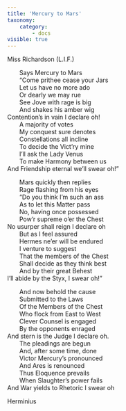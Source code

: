 ```yaml
---
title: 'Mercury to Mars'
taxonomy:
    category:
        - docs
visible: true
---
```


<div class="author">Miss Richardson (L.I.F.)</div>  
  
&emsp;&emsp;Says Mercury to Mars  
&emsp;&emsp;“Come prithee cease your Jars  
&emsp;&emsp;Let us have no more ado  
&emsp;&emsp;Or dearly we may rue  
&emsp;&emsp;See Jove with rage is big  
&emsp;&emsp;And shakes his amber wig  
Contention’s in vain I declare oh!  
&emsp;&emsp;A majority of votes  
&emsp;&emsp;My conquest sure denotes  
&emsp;&emsp;Constellations all incline  
&emsp;&emsp;To decide the Vict’ry mine  
&emsp;&emsp;I’ll ask the Lady Venus  
&emsp;&emsp;To make Harmony between us  
And Friendship eternal we’ll swear oh!”  
  
&emsp;&emsp;Mars quickly then replies  
&emsp;&emsp;Rage flashing from his eyes  
&emsp;&emsp;“Do you think I’m such an ass  
&emsp;&emsp;As to let this Matter pass  
&emsp;&emsp;No, having once possessed  
&emsp;&emsp;Pow’r supreme o’er the Chest  
No usurper shall reign I declare oh  
&emsp;&emsp;But as I feel assured  
&emsp;&emsp;Hermes ne’er will be endured  
&emsp;&emsp;I venture to suggest  
&emsp;&emsp;That the members of the Chest  
&emsp;&emsp;Shall decide as they think best  
&emsp;&emsp;And by their great Behest  
I’ll abide by the Styx, I swear oh!”  
  
&emsp;&emsp;And now behold the cause  
&emsp;&emsp;Submitted to the Laws  
&emsp;&emsp;Of the Members of the Chest  
&emsp;&emsp;Who flock from East to West  
&emsp;&emsp;Clever Counsel is engaged  
&emsp;&emsp;By the opponents enraged  
And stern is the Judge I declare oh.  
&emsp;&emsp;The pleadings are begun  
&emsp;&emsp;And, after some time, done  
&emsp;&emsp;Victor Mercury’s pronounced  
&emsp;&emsp;And Ares is renounced  
&emsp;&emsp;Thus Eloquence prevails  
&emsp;&emsp;When Slaughter’s power fails  
And War yields to Rhetoric I swear oh  
  
Herminius